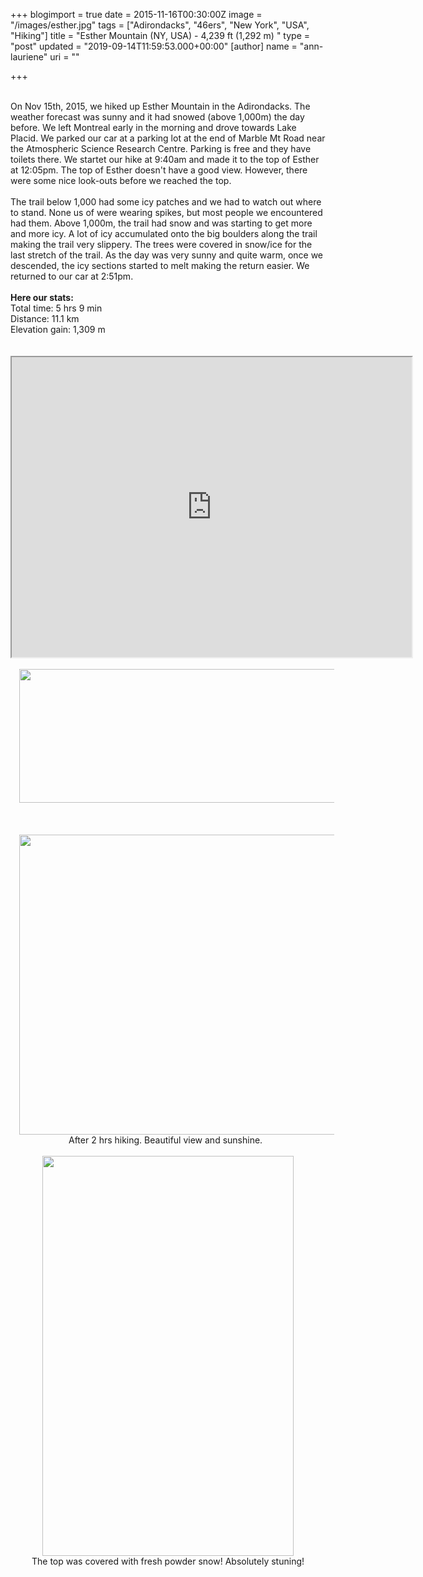 +++
blogimport = true
date = 2015-11-16T00:30:00Z
image = "/images/esther.jpg"
tags = ["Adirondacks", "46ers", "New York", "USA", "Hiking"]
title = "Esther Mountain (NY, USA) - 4,239 ft (1,292 m) "
type = "post"
updated = "2019-09-14T11:59:53.000+00:00"
[author]
name = "ann-lauriene"
uri = ""

+++
<div style="text-align: left;"><a href="http://3.bp.blogspot.com/-TAgJiNKMQlM/VqGcUce-7UI/AAAAAAAAcWI/lLjpLzgteuM/s1600/12238011_10206823491720298_2568305692690674620_o.jpg" imageanchor="1" style="margin-left: 1em; margin-right: 1em; text-align: center;"><img border="0" height="640" style="display:none; src="https://3.bp.blogspot.com/-TAgJiNKMQlM/VqGcUce-7UI/AAAAAAAAcWI/lLjpLzgteuM/s640/12238011_10206823491720298_2568305692690674620_o.jpg" width="402" /></a><br />On Nov 15th, 2015, we hiked up Esther Mountain in the Adirondacks. The weather forecast was sunny and it had snowed (above 1,000m) the day before. We left Montreal early in the morning and drove towards Lake Placid. We parked our car at a parking lot at the end of Marble Mt Road near the Atmospheric Science Research Centre. Parking is free and they have toilets there. We startet our hike at 9:40am and made it to the top of Esther at 12:05pm. The top of Esther doesn't have a good view. However, there were some nice look-outs before we reached the top.&nbsp;</div><div style="text-align: left;"><br /></div><div style="text-align: left;">The trail below 1,000 had some icy patches and we had to watch out where to stand. None us of were wearing spikes, but most people we encountered had them. Above 1,000m, the trail had snow and was starting to get more and more icy. A lot of icy accumulated onto the big boulders along the trail making the trail very slippery. The trees were covered in snow/ice for the last stretch of the trail. As the day was very sunny and quite warm, once we descended, the icy sections started to melt making the return easier. We returned to our car at 2:51pm.&nbsp;</div><div style="text-align: left;"><br /><b>Here our stats:&nbsp;</b></div><div style="text-align: left;">Total time: 5 hrs 9 min</div><div style="text-align: left;">Distance: 11.1 km</div><div style="text-align: left;">Elevation gain: 1,309 m</div><br /><br /><div style="text-align: right;"><iframe height="480" src="https://www.google.com/maps/d/u/0/embed?mid=z9AtqvgI4o0E.kuK0u5oEFhOQ" width="640"></iframe></div><div style="text-align: right;"><br /></div><div class="separator" style="clear: both; text-align: center;"><a href="http://3.bp.blogspot.com/-a3LNvgilTXw/VqGc1yr48-I/AAAAAAAAcWY/BkjtNenNCNU/s1600/Screen%2BShot%2B2016-01-21%2Bat%2B10.06.42%2BPM.png" imageanchor="1" style="margin-left: 1em; margin-right: 1em;"><img border="0" height="214" src="https://3.bp.blogspot.com/-a3LNvgilTXw/VqGc1yr48-I/AAAAAAAAcWY/BkjtNenNCNU/s640/Screen%2BShot%2B2016-01-21%2Bat%2B10.06.42%2BPM.png" width="640" /></a></div><div style="text-align: right;"><br /></div><div style="text-align: right;"><br /></div><div style="text-align: right;"><br /></div><div class="separator" style="clear: both; text-align: center;"><a href="http://3.bp.blogspot.com/-DAuUQfjuYUw/VqGcUVTNf6I/AAAAAAAAcWM/NpYmp_hcyLA/s1600/12227235_10156313137710094_1908110671918638323_n.jpg" imageanchor="1" style="margin-left: 1em; margin-right: 1em;"><img border="0" height="480" src="https://3.bp.blogspot.com/-DAuUQfjuYUw/VqGcUVTNf6I/AAAAAAAAcWM/NpYmp_hcyLA/s640/12227235_10156313137710094_1908110671918638323_n.jpg" width="640" /></a></div><div style="text-align: center;">After 2 hrs hiking. Beautiful view and sunshine. &nbsp;</div><br /><div class="separator" style="clear: both; text-align: center;"><a href="http://3.bp.blogspot.com/-TAgJiNKMQlM/VqGcUce-7UI/AAAAAAAAcWI/lLjpLzgteuM/s1600/12238011_10206823491720298_2568305692690674620_o.jpg" imageanchor="1" style="margin-left: 1em; margin-right: 1em;"><img border="0" height="640" src="https://3.bp.blogspot.com/-TAgJiNKMQlM/VqGcUce-7UI/AAAAAAAAcWI/lLjpLzgteuM/s640/12238011_10206823491720298_2568305692690674620_o.jpg" width="402" /></a></div><div class="separator" style="clear: both; text-align: center;">The top was covered with fresh powder snow! Absolutely stuning!</div><div style="text-align: right;"><br /></div><div style="text-align: right;"><br /></div>